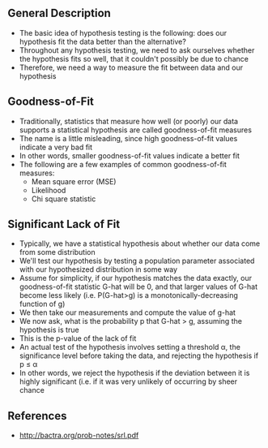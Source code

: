 ## General Description
- The basic idea of hypothesis testing is the following: does our hypothesis fit the data better than the alternative?
- Throughout any hypothesis testing, we need to ask ourselves whether the hypothesis fits so well, that it couldn't possibly be due to chance
- Therefore, we need a way to measure the fit between data and our hypothesis

## Goodness-of-Fit
- Traditionally, statistics that measure how well (or poorly) our data supports a statistical hypothesis are called goodness-of-fit measures
- The name is a little misleading, since high goodness-of-fit values indicate a very bad fit
- In other words, smaller goodness-of-fit values indicate a better fit
- The following are a few examples of common goodness-of-fit measures:
	- Mean square error (MSE)
	- Likelihood
	- Chi square statistic

## Significant Lack of Fit
- Typically, we have a statistical hypothesis about whether our data come from some distribution
- We'll test our hypothesis by testing a population parameter associated with our hypothesized distribution in some way
- Assume for simplicity, if our hypothesis matches the data exactly, our goodness-of-fit statistic G-hat will be 0, and that larger values of G-hat become less likely (i.e. P(G-hat>g) is a monotonically-decreasing function of g)
- We then take our measurements and compute the value of g-hat
- We now ask, what is the probability p that G-hat > g, assuming the hypothesis is true
- This is the p-value of the lack of fit
- An actual test of the hypothesis involves setting a threshold α, the significance level before taking the data, and rejecting the hypothesis if p ≤ α
- In other words, we reject the hypothesis if the deviation between it is highly significant (i.e. if it was very unlikely of occurring by sheer chance

## References
- http://bactra.org/prob-notes/srl.pdf
